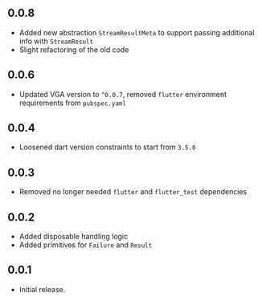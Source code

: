 ## 0.0.8

* Added new abstraction `StreamResultMeta` to support passing additional info with `StreamResult`
* Slight refactoring of the old code

## 0.0.6
* Updated VGA version to `^0.0.7`, removed `flutter` environment requirements from `pubspec.yaml`

## 0.0.4

* Loosened dart version constraints to start from `3.5.0`

## 0.0.3

* Removed no longer needed `flutter` and `flutter_test` dependencies

## 0.0.2

* Added disposable handling logic
* Added primitives for `Failure` and `Result`

## 0.0.1

* Initial release.
